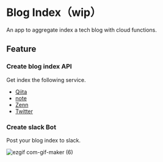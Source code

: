 # Blog Index（wip）

An app to aggregate index a tech blog with cloud functions.

## Feature

### Create blog index API

Get index the following service.

- [Qiita](https://qiita.com/)
- [note](https://note.com/)
- [Zenn](https://zenn.dev/)
- [Twitter](https://developer.twitter.com/en)

### Create slack Bot 

Post your blog index to slack.

![ezgif com-gif-maker (6)](https://user-images.githubusercontent.com/11070996/101171259-da3cd400-3682-11eb-82bd-bba3bb5874f2.gif)
